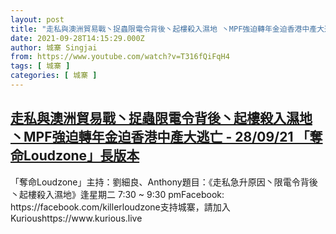 ```yaml
---
layout: post
title: "走私與澳洲貿易戰丶捉蟲限電令背後丶起樓殺入濕地 丶MPF強迫轉年金迫香港中產大逃亡 - 28/09/21 「奪命Loudzone」長版本"
date: 2021-09-28T14:15:29.000Z
author: 城寨 Singjai
from: https://www.youtube.com/watch?v=T316fQiFqH4
tags: [ 城寨 ]
categories: [ 城寨 ]
---
```

<!--1632838529000-->
[走私與澳洲貿易戰丶捉蟲限電令背後丶起樓殺入濕地 丶MPF強迫轉年金迫香港中產大逃亡 - 28/09/21 「奪命Loudzone」長版本](https://www.youtube.com/watch?v=T316fQiFqH4)
------

<div>
「奪命Loudzone」主持：劉細良、Anthony題目：《走私急升原因丶限電令背後丶起樓殺入濕地》逢星期二 7:30 ~ 9:30 pmFacebook: https://facebook.com/killerloudzone支持城寨，請加入Kurioushttps://www.kurious.live
</div>
